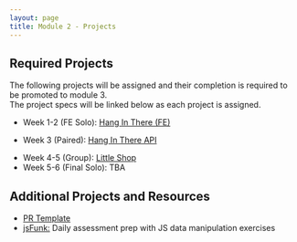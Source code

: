 ```yaml
---
layout: page
title: Module 2 - Projects
---
```


## Required Projects

The following projects will be assigned and their completion is required to be promoted to module 3.  
The project specs will be linked below as each project is assigned.

<!-- - Week 1-2 (FE Solo): TBA -->
- Week 1-2 (FE Solo): [Hang In There (FE)](./hang_in_there)
<!-- - Week 3 (Paired): TBA -->
- Week 3 (Paired): [Hang In There API](./hang_in_there_api/)
<!-- - Week 4-5 (Group): TBA -->
- Week 4-5 (Group): [Little Shop](./little_shop/)
- Week 5-6 (Final Solo): TBA
<!-- - Week 5-6 (Final Solo): [Coupon Codes](./coupon-codes/) -->

## Additional Projects and Resources

- [PR Template](./pr_template)
- [jsFunk:](./js_funk) Daily assessment prep with JS data manipulation exercises
